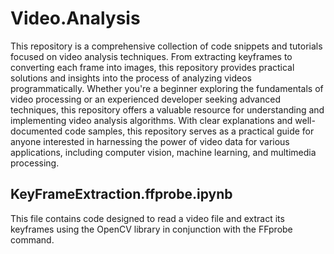 # Video.Analysis
This repository is a comprehensive collection of code snippets and tutorials focused on video analysis techniques. From extracting keyframes to converting each frame into images, this repository provides practical solutions and insights into the process of analyzing videos programmatically. 
Whether you're a beginner exploring the fundamentals of video processing or an experienced developer seeking advanced techniques, this repository offers a valuable resource for understanding and implementing video analysis algorithms. With clear explanations and well-documented code samples, this repository serves as a practical guide for anyone interested in harnessing the power of video data for various applications, including computer vision, machine learning, and multimedia processing.

## KeyFrameExtraction.ffprobe.ipynb
This file contains code designed to read a video file and extract its keyframes using the OpenCV library in conjunction with the FFprobe command.
